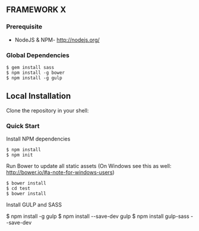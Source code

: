 

## FRAMEWORK X

### Prerequisite

  * NodeJS & NPM- http://nodejs.org/

### Global Dependencies

    $ gem install sass 
    $ npm install -g bower 
    $ npm install -g gulp

## Local Installation

  Clone the repository in your shell:

### Quick Start

  Install NPM dependencies

    $ npm install
    $ npm init

  Run Bower to update all static assets (On Windows see this as well: http://bower.io/#a-note-for-windows-users)

    $ bower install
    $ cd test
    $ bower install

  Install GULP and SASS
   
   $ npm install -g gulp 
   $ npm install --save-dev gulp
   $ npm install gulp-sass --save-dev


